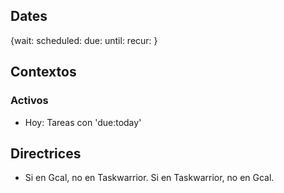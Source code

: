 ## Dates
{wait: scheduled: due: until: recur: }

## Contextos
### Activos
- Hoy: Tareas con 'due:today'

## Directrices
- Si en Gcal, no en Taskwarrior. Si en Taskwarrior, no en Gcal.